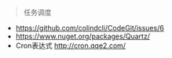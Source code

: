 > 任务调度
- https://github.com/colindcli/CodeGit/issues/6
- https://www.nuget.org/packages/Quartz/
- Cron表达式 http://cron.qqe2.com/

